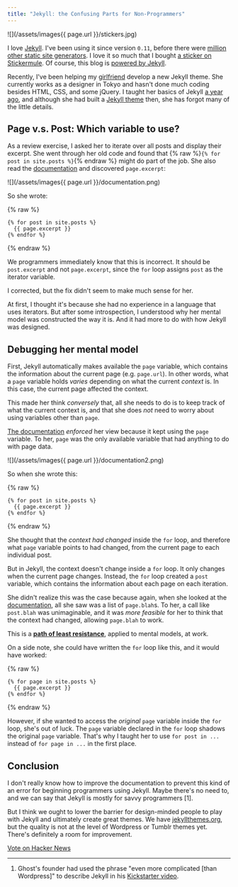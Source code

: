 ```yaml
---
title: "Jekyll: the Confusing Parts for Non-Programmers"
---
```


![](/assets/images{{ page.url }}/stickers.jpg)

I love [Jekyll](http://jekyllrb.com/). I've been using it since version `0.11`, before there were [million other static site generators](http://staticsitegenerators.net/). I love it so much that I bought [a sticker on Stickermule](http://www.stickermule.com/marketplace/825-jekyll-stickers). Of course, this blog is [powered by Jekyll](https://github.com/chibicode/chibicode-new).

Recently, I've been helping my [girlfriend](http://twitter.com/ellekasai) develop a new Jekyll theme. She currently works as a designer in Tokyo and hasn't done much coding besides HTML, CSS, and some jQuery. I taught her basics of Jekyll [a year ago](http://chibicode.com/teaching-code-hardware-problem/), and although she had built a [Jekyll theme](https://github.com/ellekasai/shinayaka) then, she has forgot many of the little details.

## Page v.s. Post: Which variable to use?

As a review exercise, I asked her to iterate over all posts and display their excerpt. She went through her old code and found that {% raw %}`{% for post in site.posts %}`{% endraw %} might do part of the job. She also read the [documentation](http://jekyllrb.com/docs/variables/#page-variables) and discovered `page.excerpt`:

![](/assets/images{{ page.url }}/documentation.png)

So she wrote:

{% raw %}
```
{% for post in site.posts %}
  {{ page.excerpt }}
{% endfor %}
```
{% endraw %}

We programmers immediately know that this is incorrect. It should be `post.excerpt` and not `page.excerpt`, since the `for` loop assigns `post` as the iterator variable.

I corrected, but the fix didn't seem to make much sense for her.

At first, I thought it's because she had no experience in a language that uses iterators. But after some introspection, I understood why her mental model was constructed the way it is. And it had more to do with how Jekyll was designed.

## Debugging her mental model

First, Jekyll automatically makes available the `page` variable, which contains the information about the current page (e.g. `page.url`). In other words, what a `page` variable holds *varies* depending on what the current *context* is. In this case, the current page affected the context.

This made her think *conversely* that, all she needs to do is to keep track of what the current context is, and that she does *not* need to worry about using variables other than `page`.

[The documentation](http://jekyllrb.com/docs/variables/#page-variables) *enforced* her view because it kept using the `page` variable. To her, `page` was the only available variable that had anything to do with page data.

![](/assets/images{{ page.url }}/documentation2.png)

So when she wrote this:

{% raw %}
```
{% for post in site.posts %}
  {{ page.excerpt }}
{% endfor %}
```
{% endraw %}

She thought that the *context had changed* inside the `for` loop, and therefore what `page` variable points to had changed, from the current page to each individual post.

But in Jekyll, the context doesn't change inside a `for` loop. It only changes when the current page changes. Instead, the `for` loop created a `post` variable, which contains the information about each page on each iteration.

She didn't realize this was the case because again, when she looked at the [documentation](http://jekyllrb.com/docs/variables/#page-variables), all she saw was a list of `page.blah`s. To her, a call like `post.blah` was unimaginable, and it was *more feasible* for her to think that the context had changed, allowing `page.blah` to work.

This is a **[path of least resistance](http://en.wikipedia.org/wiki/Path_of_least_resistance)**, applied to mental models, at work.

On a side note, she could have written the `for` loop like this, and it would have worked:

{% raw %}
```
{% for page in site.posts %}
  {{ page.excerpt }}
{% endfor %}
```
{% endraw %}

However, if she wanted to access the *original* `page` variable inside the `for` loop, she's out of luck. The `page` variable declared in the `for` loop shadows the original `page` variable. That's why I taught her to use `for post in ...` instead of `for page in ...` in the first place.

## Conclusion

I don't really know how to improve the documentation to prevent this kind of an error for beginning programmers using Jekyll. Maybe there's no need to, and we can say that Jekyll is mostly for savvy programmers [1].

But I think we ought to lower the barrier for design-minded people to play with Jekyll and ultimately create great themes. We have [jekyllthemes.org](http://jekyllthemes.org/), but the quality is not at the level of Wordpress or Tumblr themes yet. There's definitely a room for improvement.

<a href="https://news.ycombinator.com/submit" class="hn-button" data-title="Jekyll: the Confusing Parts for Non-Programmers" data-url="http://chibicode.com/jekyll-confusing-parts-non-programmers/" data-count="horizontal" data-style="twitter">Vote on Hacker News</a>

---

1. Ghost's founder had used the phrase "even more complicated [than Wordpress]" to describe Jekyll in his [Kickstarter video](https://www.kickstarter.com/projects/johnonolan/ghost-just-a-blogging-platform).
